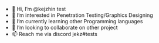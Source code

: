 - 👋 Hi, I’m @kejzhin test
- 👀 I’m interested in Penetration Testing/Graphics Designing
- 🌱 I’m currently learning other Programming languages
- 💞️ I’m looking to collaborate on other project
- 📫 Reach me via discord jekz#tests

<!---
kejzhin/kejzhin is a ✨ special ✨ repository because its `README.md` (this file) appears on your GitHub profile.
You can click the Preview link to take a look at your changes.
--->
